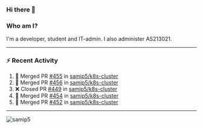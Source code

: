### Hi there 👋

### Who am I?
I'm a developer, student and IT-admin. I also administer AS213021.

---
### :zap: Recent Activity
<!--START_SECTION:activity-->
1. 🎉 Merged PR [#455](https://github.com/samip5/k8s-cluster/pull/455) in [samip5/k8s-cluster](https://github.com/samip5/k8s-cluster)
2. 🎉 Merged PR [#456](https://github.com/samip5/k8s-cluster/pull/456) in [samip5/k8s-cluster](https://github.com/samip5/k8s-cluster)
3. ❌ Closed PR [#449](https://github.com/samip5/k8s-cluster/pull/449) in [samip5/k8s-cluster](https://github.com/samip5/k8s-cluster)
4. 🎉 Merged PR [#454](https://github.com/samip5/k8s-cluster/pull/454) in [samip5/k8s-cluster](https://github.com/samip5/k8s-cluster)
5. 🎉 Merged PR [#452](https://github.com/samip5/k8s-cluster/pull/452) in [samip5/k8s-cluster](https://github.com/samip5/k8s-cluster)
<!--END_SECTION:activity-->
---

<img align="center" src="https://github-readme-stats.vercel.app/api?username=samip5&show_icons=true" alt="samip5" />

